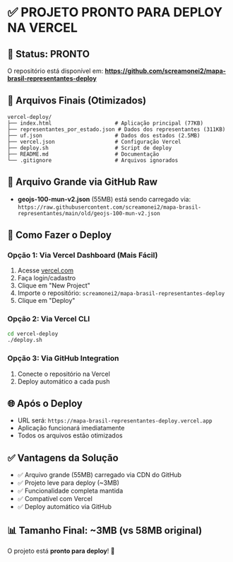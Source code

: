 # ✅ PROJETO PRONTO PARA DEPLOY NA VERCEL

## 🎯 Status: PRONTO

O repositório está disponível em: **https://github.com/screamonei2/mapa-brasil-representantes-deploy**

## 📁 Arquivos Finais (Otimizados)

```
vercel-deploy/
├── index.html                    # Aplicação principal (77KB)
├── representantes_por_estado.json # Dados dos representantes (311KB)
├── uf.json                       # Dados dos estados (2.5MB)
├── vercel.json                   # Configuração Vercel
├── deploy.sh                     # Script de deploy
├── README.md                     # Documentação
└── .gitignore                    # Arquivos ignorados
```

## 🔗 Arquivo Grande via GitHub Raw

- **geojs-100-mun-v2.json** (55MB) está sendo carregado via:
  `https://raw.githubusercontent.com/screamonei2/mapa-brasil-representantes/main/old/geojs-100-mun-v2.json`

## 🚀 Como Fazer o Deploy

### Opção 1: Via Vercel Dashboard (Mais Fácil)
1. Acesse [vercel.com](https://vercel.com)
2. Faça login/cadastro
3. Clique em "New Project"
4. Importe o repositório: `screamonei2/mapa-brasil-representantes-deploy`
5. Clique em "Deploy"

### Opção 2: Via Vercel CLI
```bash
cd vercel-deploy
./deploy.sh
```

### Opção 3: Via GitHub Integration
1. Conecte o repositório na Vercel
2. Deploy automático a cada push

## 🌐 Após o Deploy

- URL será: `https://mapa-brasil-representantes-deploy.vercel.app`
- Aplicação funcionará imediatamente
- Todos os arquivos estão otimizados

## ✅ Vantagens da Solução

- ✅ Arquivo grande (55MB) carregado via CDN do GitHub
- ✅ Projeto leve para deploy (~3MB)
- ✅ Funcionalidade completa mantida
- ✅ Compatível com Vercel
- ✅ Deploy automático via GitHub

## 📊 Tamanho Final: ~3MB (vs 58MB original)

O projeto está **pronto para deploy**! 🎉 